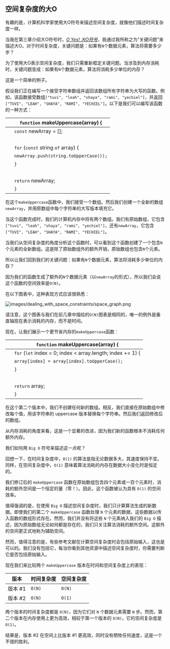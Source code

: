 ## 空间复杂度的大O

有趣的是，计算机科学家使用大O符号来描述空间复杂度，就像他们描述时间复杂度一样。

当我在第三章介绍大O符号时，[*O Yes! 大O符号*](f_0031.xhtml#chp.big_o_notation)，我通过我所称之为“关键问题”来描述大O。对于时间复杂度，关键问题是：如果有`N`个数据元素，算法将需要多少步？

为了使用大O表示空间复杂度，我们只需重新框定关键问题。当涉及到内存消耗时，关键问题变成：如果有`N`个数据元素，算法将消耗多少单位的内存？

这是一个简单的例子。

假设我们正在编写一个接受字符串数组并返回该数组所有字符串为大写的函数。例如，该函数接受数组`["tuvi", "leah", "shaya", "rami", "yechiel"]`，并返回`["TUVI", "LEAH", "SHAYA", "RAMI", "YECHIEL"]`。以下是我们可以编写该函数的一种方式：

| ​  | `function` makeUppercase(array) { |
| --- | --- |
| ​  | `const` newArray = []; |
| ​  |  |
| ​  | `for` (`const` string `of` array) { |
| ​  | `newArray.push(string.toUpperCase());` |
| ​  | `}` |
| ​  |  |
| ​  | `return` newArray; |
| ​  | `}` |

在这个`makeUppercase`函数中，我们接受一个数组。然后我们创建一个全新的数组`newArray`，并用原数组中每个字符串的大写版本填充它。

当这个函数完成时，我们的计算机内存中将有两个数组。我们有原始数组，它包含`["tuvi", "leah", "shaya", "rami", "yechiel"]`，还有`newArray`，它包含`["TUVI", "LEAH", "SHAYA", "RAMI", "YECHIEL"]`。

当我们从空间复杂度的角度分析这个函数时，可以看到这个函数创建了一个包含`N`个元素的全新数组。这是除了原始数组外的额外开销，原始数组也包含`N`个元素。

所以让我们回到我们的关键问题：如果有`N`个数据元素，算法将消耗多少单位的内存？

因为我们的函数生成了额外的`N`个数据元素（以`newArray`的形式），所以我们会说这个函数的空间效率是`O(N)`。

在以下图表中，这种表现方式应该很熟悉：

![images/dealing_with_space_constraints/space_graph.png](images/dealing_with_space_constraints/space_graph.png)

请注意，这个图表与我们在前几章中描绘的`O(N)`图表是相同的，唯一的例外是垂直轴现在表示消耗的内存，而不是时间。

现在，让我们展示一个更节省内存的`makeUppercase`函数：

| ​  | `function` makeUppercase(array) { |
| --- | --- |
| ​  | `for` (`let` index = 0; index < array.length; index += 1) { |
| ​  | `array[index] = array[index].toUpperCase();` |
| ​  | `}` |
| ​  |  |
| ​  | `return` array; |
| ​  | `}` |

在这个第二个版本中，我们不创建任何新的数组。相反，我们直接在原始数组中修改每个值，用该字符串的 uppercase 版本替换每个字符串。然后我们返回修改后的数组。

从内存消耗的角度来看，这是一个显著的改进，因为我们新的函数根本不消耗任何额外内存。

我们如何用 `Big O` 符号来描述这一点呢？

回想一下，在时间复杂度中，`O(1)` 的算法是指无论数据多大，其速度保持不变。同样，在空间复杂度中，`O(1)` 意味着算法消耗的内存在数据大小变化时是恒定的。

我们修订后的 `makeUppercase` 函数在原始数组包含四个元素或一百个元素时，消耗的额外空间是一个恒定的量（零！）。因此，这个函数被认为具有 `O(1)` 的空间效率。

值得强调的是，在使用 `Big O` 描述空间复杂度时，我们只计算算法生成的新数据。即使我们的第二个 `makeUppercase` 函数处理 `N` 个元素的数据，这些数据以传入函数的数组形式存在。然而，我们并没有将这些 `N` 个元素纳入我们的 `Big O` 描述，因为原始数组无论如何都是存在的，我们只关注算法消耗的额外空间。这额外的空间更正式地称为辅助空间。

然而，值得注意的是，有些参考文献在计算空间复杂度时会包括原始输入，这也是可以的。我们没有包括它，每当你看到其他资源中描述空间复杂度时，你需要判断它是否包括原始输入。

现在我们来比较两个 `makeUppercase` 版本在时间和空间复杂度上的表现：

| 版本 | 时间复杂度 | 空间复杂度 |
| --- | --- | --- |
| 版本 #1 | `O(N)` | `O(N)` |
| 版本 #2 | `O(N)` | `O(1)` |

两个版本的时间复杂度都是 `O(N)`，因为它们对 `N` 个数据元素需要 `N` 步。然而，第二个版本在内存使用上更为高效，相较于第一个版本的 `O(N)`，它的空间复杂度是 `O(1)`。

结果是，版本 #2 在空间上比版本 #1 更高效，同时没有牺牲任何速度，这是一个不错的胜利。

